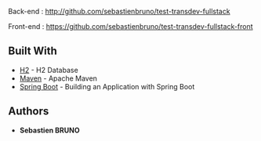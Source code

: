 Back-end : http://github.com/sebastienbruno/test-transdev-fullstack

Front-end : https://github.com/sebastienbruno/test-transdev-fullstack-front

## Built With

* [H2](https://www.h2database.com/html/main.html) - H2 Database
* [Maven](https://maven.apache.org/) - Apache Maven
* [Spring Boot](https://spring.io/guides/gs/spring-boot/) - Building an Application with Spring Boot

## Authors

* **Sebastien BRUNO**


